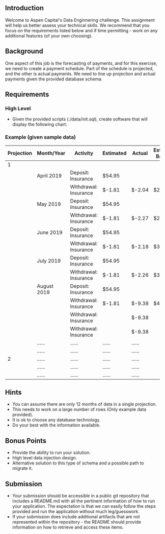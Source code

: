 ## Introduction
Welcome to Aspen Capital's Data Enginnering challenge. This assignment will help us better assess your technical skills. We recommend that you focus on the requirements listed below and if time permitting - work on any additional features (of your own choosing).

## Background
One aspect of this job is the forecasting of payments, and for this exercise, we need to create a payment schedule. Part of the schedule is projected, and the other is actual payments. We need to line up projection and actual payments given the provided database schema.

## Requirements
### High Level
* Given the provided scripts (./data/init.sql), create software that will display the following chart:

### Example (given sample data)
|Projection | Month/Year  | Activity   | Estimated | Actual | Estimated Balance
|---------- | ----------- | --------   | --------- | ------ | ----------------- |
|1|
|| April 2019  | Deposit: Insurance    | $54.95    |
||             | Withdrawal: Insurance | $-1.81   | $-2.04    | $214.85
|| May 2019    | Deposit: Insurance    | $54.95    |
||             | Withdrawal: Insurance | $-1.81   | $-2.27    | $267.99
|| June 2019   | Deposit: Insurance    | $54.95    |
||             | Withdrawal: Insurance | $-1.81   | $-2.18    | $321.13
|| July 2019   | Deposit: Insurance    | $54.95    |
||             | Withdrawal: Insurance | $-1.81   | $-2.26    | $374.27
|| August 2019 | Deposit: Insurance    | $54.95    |
||             | Withdrawal: Insurance | $-1.81   | $-9.38    | $427.41
||             | Withdrawal: Insurance |          | $-9.38    |
||             | Withdrawal: Insurance |          | $-9.38    |
||......|......|......|......
||......|......|......|......
|2|......|......|......|......
||......|......|......|......
||......|......|......|......

## Hints
* You can assume there are only 12 months of data in a single projection.
* This needs to work on a large number of rows (Only example data provided).
* It is ok to choose any database technology.
* Do your best with the information available.

## Bonus Points
* Provide the ability to run your solution.
* High level data injection design.
* Alternative solution to this type of schema and a possible path to migrate it.

## Submission
* Your submission should be accessible in a public git repository that includes a README.md with all the pertinent information of how to run your application. The expectation is that we can easily follow the steps provided and run the application without much leg/guesswork.
* If your submission does include additional artifacts that are not represented within the repository - the README should provide information on how to retrieve and access these items.
